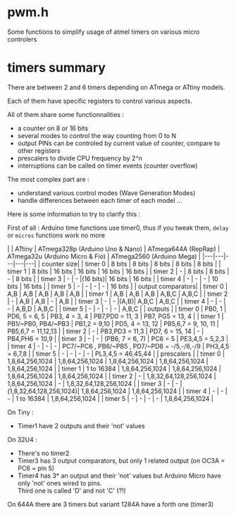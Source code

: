 # pwm.h

Some functions to simplify usage of atmel timers on various micro controlers

# timers summary

There are between 2 and 6 timers depending on ATmega or ATtiny models.

Each of them have specific registers to control various aspects.

All of them share some functionnalities :
 * a counter on 8 or 16 bits
 * several modes to control the way counting from 0 to N
 * output PINs can be controled by current value of counter, compare to other registers
 * prescalers to divide CPU frequency by 2^n
 * interruptions can be called on timer events (counter overflow)

The most complex part are :
 * understand various control modes (Wave Generation Modes)
 * handle differences between each timer of each model ...

Here is some information to try to clarify this :

First of all : Arduino time functions use timer0, thus if you tweak them, `delay` or `micros` functions work no more

| | ATtiny | ATmega328p (Arduino Uno & Nano) | ATmega644A (RepRap) | ATmega32u (Arduino Micro & Fio) | ATmega2560 (Arduino Mega) |
|---|---|---|---|---|
| counter size|
| timer 0 | 8 bits |  8 bits |  8 bits |  8 bits |  8 bits |
| timer 1 | 8 bits | 16 bits | 16 bits | 16 bits | 16 bits |
| timer 2 |   -    |  8 bits |  8 bits |    -    |  8 bits |
| timer 3 |   -    |    -    |(16 bits)| 16 bits | 16 bits |
| timer 4 |   -    |    -    |    -    | 10 bits | 16 bits |
| timer 5 |   -    |    -    |    -    |    -    | 16 bits |
| output comparators|
| timer 0 | A,B | A,B | A,B | A,B   | A,B   |
| timer 1 | A,B | A,B | A,B | A,B,C | A,B,C |
| timer 2 |  -  | A,B | A,B |   -   | A,B   |
| timer 3 |  -  |  -  |(A,B)| A,B,C | A,B,C |
| timer 4 |  -  |  -  |  -  | A,B,D | A,B,C |
| timer 5 |  -  |  -  |  -  |   -   | A,B,C |
| outputs |
| timer 0 | PB0, 1             | PD6, 5 = 6, 5   | PB3, 4 = 3, 4   | PB7,PD0 = 11, 3     | PB7, PG5 = 13, 4 |
| timer 1 | PB1/~PB0, PB4/~PB3 | PB1,2 = 9,10    | PD5, 4 = 13, 12 | PB5,6,7 = 9, 10, 11 | PB5,6,7 = 11,12,13 |
| timer 2 |        -           | PB3,PD3 = 11,3  | PD7, 6 = 15, 14 |         -           | PB4,PH6 = 10,9  |
| timer 3 |        -           |        -        | (PB6, 7 = 6, 7) | PC6 = 5             | PE3,4,5 = 5,2,3 |
| timer 4 |        -           |        -        |        -        | PC7/~PC6 , PB6/~PB5 , PD7/~PD6 = -/5,-/6,-/9 | PH3,4,5 = 6,7,8 |
| timer 5 |        -           |        -        |        -        |         -           | PL3,4,5 = 46,45,44 |
| prescalers |
| timer 0 | 1,8,64,256,1024 | 1,8,64,256,1024        | 1,8,64,256,1024        | 1,8,64,256,1024 | 1,8,64,256,1024 |
| timer 1 | 1 to 16384      | 1,8,64,256,1024        | 1,8,64,256,1024        | 1,8,64,256,1024 | 1,8,64,256,1024 |
| timer 2 |      -          | 1,8,32,64,128,256,1024 | 1,8,64,256,1024        |     -    | 1,8,32,64,128,256,1024 |
| timer 3 |      -          |  -                     |(1,8,32,64,128,256,1024)| 1,8,64,256,1024 | 1,8,64,256,1024 |
| timer 4 |      -          |  -                     |  -                     | 1 to 16384      | 1,8,64,256,1024 |
| timer 5 |      -          |  -                     |  -                     |       -         | 1,8,64,256,1024 |


On Tiny :
 * Timer1 have 2 outputs and their 'not' values

On 32U4 :
 * There's no timer2
 * Timer3 has 3 output comparators, but only 1 related output (on OC3A = PC6 = pin 5)
 * Timer4 has 3* an output and their 'not' values but Arduino Micro have only 'not' ones wired to pins.  
   Third one is called 'D' and not 'C' (?!)

On 644A there are 3 timers but variant 1284A have a forth one (timer3)